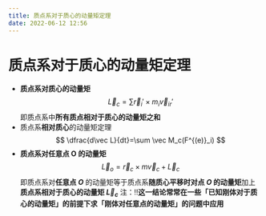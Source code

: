 ```yaml
---
title: 质点系对于质心的动量矩定理
date: 2022-06-12 12:56
---
```

# 质点系对于质心的动量矩定理
* **质点系对质心的动量矩**
$$
\vec L_c=\sum \vec r_i'\times m_i\vec v_{ir}'
$$
即质点系中**所有质点相对于质心的动量矩之和**
* 质点系**相对质心**的动量矩定理
$$
\dfrac{d\vec L}{dt}=\sum \vec M_c(F^{(e)}_i)
$$
* **质点系对任意点 O 的动量矩**
$$
\vec L_o=\vec r_c\times m\vec v_c+\vec L_c
$$
即质点系对**任意点 $O$** 的动量矩等于质点系**随质心平移时对点 $O$ 的动量矩**加上**质点系相对于质心的动量矩 $\vec L_c$**
注：‼️**这一结论常常在一些「已知刚体对于质心的动量矩」的前提下求「刚体对任意点的动量矩」的问题中应用**
